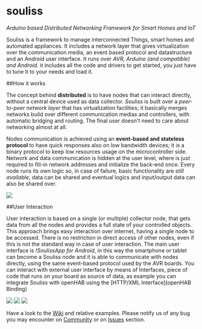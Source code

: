 # souliss
*Arduino based Distributed Networking Framework for Smart Homes and IoT*


Souliss is a framework to manage interconnected Things, smart homes and automated appliances. It includes a network layer that gives virtualization over the communication media, an event based protocol and datastructure and an Android user interface.
It runs over *AVR, Arduino (and compatible) and Android*. it includes all the code and drivers to get started, you just have to tune it to your needs and load it.

##How it works

The concept behind **distributed** is to have nodes that can interact directly, without a central device used as data collector. _Souliss_ is built over a *peer-to-peer network layer* that has virtualization facilities; it basically merges networks build over different communication medias and controllers, with automatic bridging and routing. The final user doesn't need to care about networking almost at all.

Nodes communication is achieved using an **event-based and stateless protocol** to have quick responses also on low bandwidth devices; it is a binary protocol to keep low resources usage on the microcontroller side.
Network and data communication is hidden at the user level, where is just required to fill-in network addresses and initialize the back-end once. Every node runs its own logic so, in case of failure, basic functionality are *still available*, data can be shared and eventual logics and input/output data can also be shared over.

![](https://lh3.googleusercontent.com/-kRMZdBxN1H0/UX2iDCxVHPI/AAAAAAAAARw/kutVZ8TrDJ0/s800/Souliss%2520Overview.png)

##User Interaction

User interaction is based on a single (or multiple) collector node, that gets data from all the nodes and provides a full state of your controlled objects. This approach brings easy interaction over internet, having a single node to be accessed. There is no restriction in direct access of other nodes, even if this is not the standard way in case of user interaction.
The main user interface is *!SoulissApp for Android*, in this way the smartphone or tablet can become a Souliss node and it is able to communicate with nodes directly, using the same event-based protocol used by the AVR boards. 
You can interact with external user interface by means of Interfaces, piece of code that runs on your board as source of data, as example you can integrate Souliss with openHAB using the [HTTP/XML Interface](openHAB Binding)


![](https://lh4.googleusercontent.com/-PSEZxGoDcgg/UVDGh5vA05I/AAAAAAAAAN0/MqxCSGceIJc/w220-h367-no/Screenshot_2013-03-25-22-45-15.png) 
![](https://lh4.googleusercontent.com/-nQo-SRuYFOw/Ue3IhgWw33I/AAAAAAAAAVs/kyFEE0RjT48/w220-h367-no/Screenshot_2013-07-08-01-52-41.png) 
![](https://lh4.googleusercontent.com/-vrlbcY4uiCU/Ue3IiPGGvyI/AAAAAAAAAV4/YDXT9b_bC5c/w220-h367-no/Screenshot_2013-07-23-01-53-19.png)


Have a look to the [Wiki](https://github.com/souliss/souliss/wiki) and relative examples. Please notify us of any bug you may encounter on [Community]() or on [Issues](https://github.com/souliss/souliss/issues) section.
